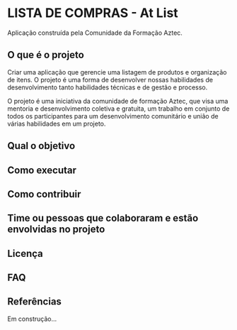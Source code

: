 # LISTA DE COMPRAS - At List

Aplicação construída pela Comunidade da Formação Aztec.

## O que é o projeto

Criar uma aplicação que gerencie uma listagem de produtos e organização de itens. O projeto é uma forma de desenvolver nossas
habilidades de desenvolvimento tanto habilidades técnicas e de gestão e processo.

O projeto é uma iniciativa da comunidade de formação Aztec, que visa uma mentoria e desenvolvimento coletiva e gratuita, um trabalho em conjunto
de todos os participantes para um desenvolvimento comunitário e união de várias habilidades em um projeto.


## Qual o objetivo


## Como executar


## Como contribuir


## Time ou pessoas que colaboraram e estão envolvidas no projeto


## Licença


## FAQ


## Referências



Em construção...
